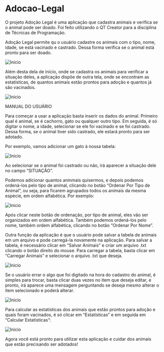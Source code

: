 # Adocao-Legal
O projeto Adoção Legal é uma aplicação que cadastra animais e verifica se o animal pode ser doado. Foi feito utilizando o QT Creator para a disciplina de Técnicas de Programação.


Adoção Legal permite qu o usuário cadastre os animais com o tipo, nome, idade, se está vacinado e castrado. Dessa forma verifica se o animal está pronto para ser doado.

![Inicio](imagens_projetoNovo/inicio.png)

Além desta dela de início, onde se cadastra os animais para verificar a situação deles, a aplicação dispõe de outra tela, onde se encontram as estatísticas, de quantos animais estão prontos para adoção e quantos já são vacinados.


![Inicio](imagens_projetoNovo/estatisticas.png)

MANUAL DO USUÁRIO


Para começar a usar a aplicação basta inserir os dados do animal. Primeiro qual é animal, se é cachorro, gato ou qualquer outro tipo. Em seguida, é só digitar o nome, a idade, selecionar se ele foi vacinado e se foi castrado. Dessa forma, se o animal tiver sido castrado, ele estará pronto para ser adotado. 

Por exemplo, vamos adicionar um gato à nossa tabela: 

![Inicio](imagens_projetoNovo/cadastrando_animal.png)

Ao selecionar se o animal foi castrado ou não, irá aparecer a situação dele no campo “SITUAÇÃO”.


Podemos adicionar quantos aninmais quisermos, e depois podemos ordená-los pelo tipo de animal, clicando no botão “Ordenar Por Tipo de Animal”, ou seja, para ficarem agrupados todos os animais da mesma espécie, em ordem alfabética. Por exemplo:

![Inicio](imagens_projetoNovo/ordenar_por_nome.png)

Após clicar neste botão de ordenação, por tipo de animal, eles vão ser organizados em ordem alfabética. Também podemos ordená-los pelo nome, também ordem alfabética, clicando no botão “Ordenar Por Nome”. 


Outra função da aplicação é que o usuário pode salvar a tabela de animais em um arquivo e pode carregá-la novamente na aplicação. Para salvar a tabela,  é necessário clicar em “Salvar Animais” e criar um arquivo .txt clicando o botão direito do mouse. Para carregar a tabela, basta clicar em “Carregar Animais” e selecionar o arquivo .txt que deseja.

![Inicio](imagens_projetoNovo/arquivos.png)

Se o usuário errar o algo que foi digitado na hora do cadastro do animal, é simples para trocar, basta clicar duas vezes no item que deseja editar, e pronto, irá aparece uma mensagem perguntando se deseja mesmo alterar o item selecionado e poderá alterar. 

![Inicio](imagens_projetoNovo/editando_nome.png)

Para calcular as estatísticas dos animais que estão prontos para adoção e quais foram vacinados, é só clicar em “Estatísticas” e em seguida em “Calcular Estatísticas”: 

![Inicio](imagens_projetoNovo/estatisticas.png)


Agora você está pronto para utilizar esta aplicação e cuidar dos animais que estão precisando ser adotados! 





